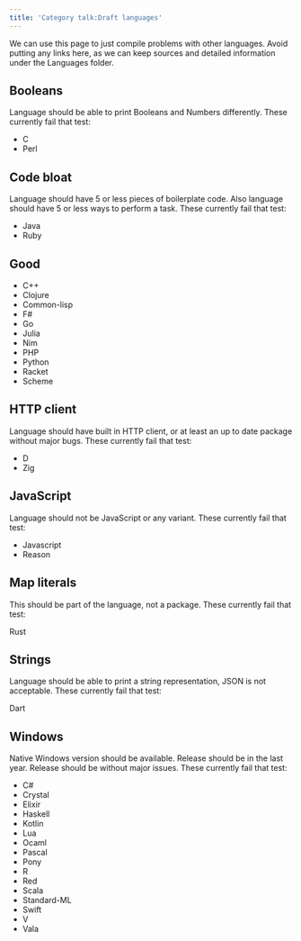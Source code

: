 ```yaml
---
title: 'Category talk:Draft languages'
---
```


We can use this page to just compile problems with other languages. Avoid
putting any links here, as we can keep sources and detailed information under
the Languages folder.

## Booleans

Language should be able to print Booleans and Numbers differently. These
currently fail that test:

- C
- Perl

## Code bloat

Language should have 5 or less pieces of boilerplate code. Also language should
have 5 or less ways to perform a task. These currently fail that test:

- Java
- Ruby

## Good

- C++
- Clojure
- Common-lisp
- F#
- Go
- Julia
- Nim
- PHP
- Python
- Racket
- Scheme

## HTTP client

Language should have built in HTTP client, or at least an up to date package
without major bugs. These currently fail that test:

- D
- Zig

## JavaScript

Language should not be JavaScript or any variant. These currently fail that
test:

- Javascript
- Reason

## Map literals

This should be part of the language, not a package. These currently fail that
test:

Rust

## Strings

Language should be able to print a string representation, JSON is not
acceptable. These currently fail that test:

Dart

## Windows

Native Windows version should be available. Release should be in the last year.
Release should be without major issues. These currently fail that test:

- C#
- Crystal
- Elixir
- Haskell
- Kotlin
- Lua
- Ocaml
- Pascal
- Pony
- R
- Red
- Scala
- Standard-ML
- Swift
- V
- Vala
